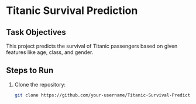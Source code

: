# Titanic Survival Prediction

## Task Objectives
This project predicts the survival of Titanic passengers based on given features like age, class, and gender.

## Steps to Run
1. Clone the repository:
   ```sh
   git clone https://github.com/your-username/Titanic-Survival-Prediction.git
